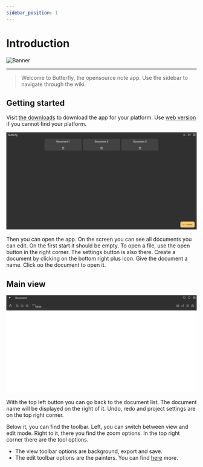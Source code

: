 ```yaml
---
sidebar_position: 1
---
```


# Introduction

![Banner](/img/banner.png)

---

> Welcome to Butterfly, the opensource note app.
> Use the sidebar to navigate through the wiki.

## Getting started

Visit [the downloads](/downloads) to download the app for your platform.
Use [web version](https://butterfly.linwood.dev) if you cannot find your platform.

![Home page](home.png)

Then you can open the app. On the screen you can see all documents you can edit. On the first start it should be empty.
To open a file, use the open button in the right corner. The settings button is also there.
Create a document by clicking on the bottom right plus icon. Give the document a name.
Click oo the document to open it.

## Main view

![Main view](main.png)

With the top left button you can go back to the document list.
The document name will be displayed on the right of it.
Undo, redo and project settings are on the top right corner.

Below it, you can find the toolbar. Left, you can switch between view and edit mode.
Right to it, there you find the zoom options.
In the top right corner there are the tool options.

- The view toolbar options are background, export and save.
- The edit toolbar options are the painters. You can find [here](background/intro) more.
